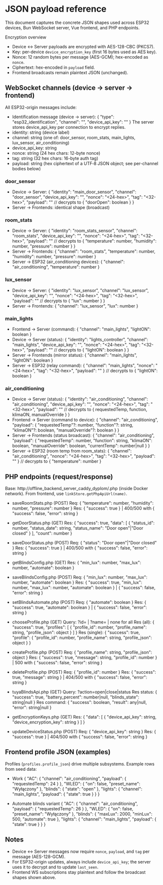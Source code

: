 # JSON payload reference

This document captures the concrete JSON shapes used across ESP32 devices, Bun WebSocket server, Vue frontend, and PHP endpoints.

Encryption overview
- Device ↔ Server payloads are encrypted with AES-128-CBC (PKCS7).
- Key: per-device `device_encryption_key` (first 16 bytes used as AES key).
- Nonce: 12 random bytes per message (AES-GCM); hex-encoded as `nonce`.
- Ciphertext: hex-encoded in `payload` field.
- Frontend broadcasts remain plaintext JSON (unchanged).

## WebSocket channels (device → server → frontend)

All ESP32-origin messages include:
- Identification message (device → server):
  { "type": "esp32_identification", "channel": "<channel>", "device_api_key": "<apiKey>" }
  The server stores device_api_key per connection to encrypt replies.
- identity: string (device label)
- channel: string (one of: door_sensor, room_stats, main_lights, lux_sensor, air_conditioning)
- device_api_key: string
- nonce: string (24 hex chars: 12-byte nonce)
- tag: string (32 hex chars: 16-byte auth tag)
- payload: string (hex ciphertext of a UTF‑8 JSON object; see per-channel bodies below)

### door_sensor
- Device → Server:
  {
    "identity": "main_door_sensor",
    "channel": "door_sensor",
    "device_api_key": "<apiKey>",
  "nonce": "<24-hex>",
  "tag": "<32-hex>",
    "payload": "<hex-cipher>"    // decrypts to { "doorOpen": boolean }
  }
- Server → Frontends: identical shape (broadcast)

### room_stats
- Device → Server:
  {
    "identity": "room_stats_sensor",
    "channel": "room_stats",
    "device_api_key": "<apiKey>",
  "nonce": "<24-hex>",
  "tag": "<32-hex>",
    "payload": "<hex-cipher>"     // decrypts to { "temperature": number, "humidity": number, "pressure": number }
  }
- Server → Frontends:
  { "channel": "room_stats", "temperature": number, "humidity": number, "pressure": number }
- Server → ESP32 (air_conditioning devices):
  { "channel": "air_conditioning", "temperature": number }

### lux_sensor
- Device → Server:
  {
    "identity": "lux_sensor",
    "channel": "lux_sensor",
    "device_api_key": "<apiKey>",
  "nonce": "<24-hex>",
  "tag": "<32-hex>",
    "payload": "<hex-cipher>"     // decrypts to { "lux": number }
  }
- Server → Frontends:
  { "channel": "lux_sensor", "lux": number }

### main_lights
- Frontend → Server (command):
  { "channel": "main_lights", "lightON": boolean }
- Device → Server (status):
  {
    "identity": "lights_controller",
    "channel": "main_lights",
    "device_api_key": "<apiKey>",
  "nonce": "<24-hex>",
  "tag": "<32-hex>",
    "payload": "<hex-cipher>"     // decrypts to { "lightON": boolean }
  }
- Server → Frontends (mirror status):
  { "channel": "main_lights", "lightON": boolean }
- Server → ESP32 (relay command):
  { "channel": "main_lights", "nonce": "<24-hex>", "tag": "<32-hex>", "payload": "<hex-cipher>" } // decrypts to { "lightON": boolean }

### air_conditioning
- Device → Server (status):
  {
    "identity": "air_conditioning",
    "channel": "air_conditioning",
    "device_api_key": "<apiKey>",
  "nonce": "<24-hex>",
  "tag": "<32-hex>",
    "payload": "<hex-cipher>"     // decrypts to { requestedTemp, function, klimaON, manualOverride }
  }
- Frontend → Server (command to device):
  { "channel": "air_conditioning", "payload": { "requestedTemp"?: number, "function"?: string, "klimaON"?: boolean, "manualOverride"?: boolean } }
- Server → Frontends (status broadcast):
  { "channel": "air_conditioning", "payload": { "requestedTemp": number, "function": string, "klimaON": boolean, "manualOverride": boolean, "currentTemp": number|null } }
- Server → ESP32 (room temp from room_stats):
  { "channel": "air_conditioning", "nonce": "<24-hex>", "tag": "<32-hex>", "payload": "<hex-cipher>" } // decrypts to { "temperature": number }

## PHP endpoints (request/response)

Base: http://offline_backend_server_caddy_dyplom/<file>.php (inside Docker network). From frontend, use `linkStore.getPhpApiUrl(name)`.

- saveRoomStats.php (POST)
  Req: { "temperature": number, "humidity": number, "pressure": number }
  Res: { "success": true } | 400/500 with { "success": false, "error": string }

- getDoorStatus.php (GET)
  Res: { "success": true, "data": [ { "status_id": number, "status_date": string, "status_name": "Door open"|"Door closed" } ], "count": number }

- saveDoorStatus.php (POST)
  Req: { "status": "Door open"|"Door closed" }
  Res: { "success": true } | 400/500 with { "success": false, "error": string }

- getBlindsConfig.php (GET)
  Res: { "min_lux": number, "max_lux": number, "automate": boolean }

- saveBlindsConfig.php (POST)
  Req: { "min_lux": number, "max_lux": number, "automate": boolean }
  Res: { "success": true, "min_lux": number, "max_lux": number, "automate": boolean } | { "success": false, "error": string }

- setBlindsAutomate.php (POST)
  Req: { "automate": boolean }
  Res: { "success": true, "automate": boolean } | { "success": false, "error": string }

- chooseProfile.php (GET)
  Query: ?id=<number> | ?name=<string> | none for all
  Res (all): { "success": true, "profiles": [ { "profile_id": number, "profile_name": string, "profile_json": object } ] }
  Res (single): { "success": true, "profile": { "profile_id": number, "profile_name": string, "profile_json": object } }

- createProfile.php (POST)
  Req: { "profile_name": string, "profile_json": object }
  Res: { "success": true, "message": string, "profile_id": number } | 500 with { "success": false, "error": string }

- deleteProfile.php (POST)
  Req: { "profile_id": number }
  Res: { "success": true, "message": string } | 404/500 with { "success": false, "error": string }

- tuyaBlindsApi.php (GET)
  Query: ?action=open|close|status
  Res status: { "success": true, "battery_percent": number|null, "blinds_state": string|null }
  Res command: { "success": boolean, "result": any|null, "error": string|null }

- getEncryptionKeys.php (GET)
  Res: { "data": [ { "device_api_key": string, "device_encryption_key": string } ] }

- updateDeviceStatus.php (POST)
  Req: { "device_api_key": string }
  Res: { "success": true } | 404/500 with { "success": false, "error": string }

## Frontend profile JSON (examples)

Profiles (`profiles.profile_json`) drive multiple subsystems. Example rows from seed data:

- Work
  {
    "AC": { "channel": "air_conditioning", "payload": { "requestedTemp": 24 } },
    "WLED": { "on": false, "preset_name": "Wyłączony" },
    "blinds": { "state": "open" },
    "lights": { "channel": "main_lights", "payload": { "state": true } }
  }

- Automate blinds variant
  {
    "AC": { "channel": "air_conditioning", "payload": { "requestedTemp": 26 } },
    "WLED": { "on": false, "preset_name": "Wyłączony" },
    "blinds": { "maxLux": 2000, "minLux": 500, "automate": true },
    "lights": { "channel": "main_lights", "payload": { "state": true } }
  }

## Notes

- Device ↔ Server messages now require `nonce`, `payload`, and `tag` per message (AES-128-GCM).
- For ESP32-origin updates, always include `device_api_key`; the server uses it to decrypt and to update `last_seen`.
- Frontend WS subscriptions stay plaintext and follow the broadcast shapes shown above.
